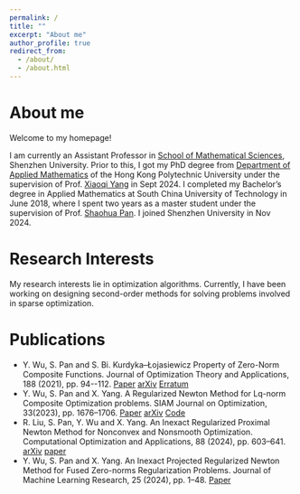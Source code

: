 ```yaml
---
permalink: /
title: ""
excerpt: "About me"
author_profile: true
redirect_from: 
  - /about/
  - /about.html
---
```


About me
======
Welcome to my homepage! 

I am currently an Assistant Professor in [School of Mathematical Sciences](https://math.szu.edu.cn/), Shenzhen University. Prior to this, I got my PhD degree from [Department of Applied Mathematics](https://www.polyu.edu.hk/ama/) of the Hong Kong Polytechnic University under the supervision of Prof. [Xiaoqi Yang](https://www.polyu.edu.hk/ama/profile/xqyang/) in Sept 2024. I completed my Bachelor’s degree in Applied Mathematics at South China University of Technology in June 2018, where I spent two years as a master student under the supervision of Prof. [Shaohua Pan](https://www2.scut.edu.cn/math/2017/1227/c14582a242164/page.htm). I joined Shenzhen University in Nov 2024.

Research Interests
======
My research interests lie in optimization algorithms. Currently, I have been working on designing second-order methods for solving problems involved in sparse optimization.

Publications
======
* Y. Wu, S. Pan and S. Bi. Kurdyka–Łojasiewicz Property of Zero-Norm Composite Functions. Journal of Optimization Theory and Applications, 188 (2021), pp. 94--112. [Paper](https://link.springer.com/article/10.1007/s10957-020-01779-7) [arXiv](https://arxiv.org/abs/1811.04371) [Erratum](https://link.springer.com/article/10.1007/s10957-021-01855-6)
* Y. Wu, S. Pan and X. Yang. A Regularized Newton Method for Lq-norm Composite Optimization problems. SIAM Journal on Optimization, 33(2023), pp. 1676–1706. [Paper](https://epubs.siam.org/doi/full/10.1137/22M1482822) [arXiv](https://arxiv.org/abs/2203.02957) [Code](https://github.com/YuqiaWU/HpgSRN)
* R. Liu, S. Pan, Y. Wu and X. Yang. An Inexact Regularized Proximal Newton Method for Nonconvex and Nonsmooth Optimization. Computational Optimization and Applications, 88 (2024), pp. 603–641. [arXiv](https://arxiv.org/abs/2209.09119) [paper](https://link.springer.com/article/10.1007/s10589-024-00560-0)
* Y. Wu, S. Pan and X. Yang. An Inexact Projected Regularized Newton Method for Fused Zero-norms Regularization Problems. Journal of Machine Learning Research, 25 (2024), pp. 1–48. [Paper](https://www.jmlr.org/papers/v25/23-1700.html)
 
<!-- Map section, hidden by default -->
<div id="map-container" style="display: none;">
    <a href="https://mapmyvisitors.com/web/1bvhl"  title="Visit tracker">
        <img src="https://mapmyvisitors.com/map.png?d=RTxUY1WyblsCPz6_8IRG_0FEXkP0Xb9mQT0OgDFGfB0&cl=ffffff" alt="Map Tracker" />
    </a>
</div>

<script>
    // Allow you to toggle the visibility of the map by pressing "Ctrl + M"
    document.addEventListener('keydown', function(event) {
        if (event.ctrlKey && event.key === 'm') {
            const mapContainer = document.getElementById('map-container');
            if (mapContainer.style.display === 'none') {
                mapContainer.style.display = 'block';
            } else {
                mapContainer.style.display = 'none';
            }
        }
    });
</script>
